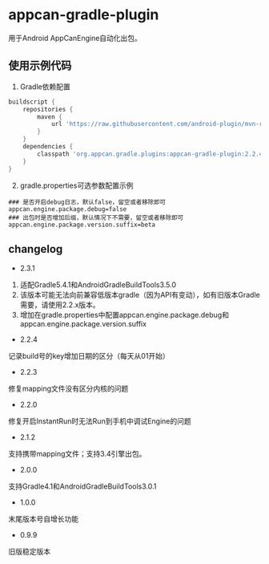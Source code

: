 # appcan-gradle-plugin

用于Android AppCanEngine自动化出包。

## 使用示例代码

1. Gradle依赖配置

```groovy
buildscript {
    repositories {
        maven {
            url 'https://raw.githubusercontent.com/android-plugin/mvn-repo/master/'
        }
    }
    dependencies {
        classpath 'org.appcan.gradle.plugins:appcan-gradle-plugin:2.2.4'
    }
}
```

2. gradle.properties可选参数配置示例

```properties
### 是否开启debug日志，默认false，留空或者移除即可
appcan.engine.package.debug=false
### 出包时是否增加后缀，默认情况下不需要，留空或者移除即可
appcan.engine.package.version.suffix=beta
```

## changelog

- 2.3.1

1. 适配Gradle5.4.1和AndroidGradleBuildTools3.5.0
2. 该版本可能无法向前兼容低版本gradle（因为API有变动），如有旧版本Gradle需要，请使用2.2.x版本。
3. 增加在gradle.properties中配置appcan.engine.package.debug和appcan.engine.package.version.suffix

- 2.2.4 

记录build号的key增加日期的区分（每天从01开始）

- 2.2.3 

修复mapping文件没有区分内核的问题

- 2.2.0 

修复开启InstantRun时无法Run到手机中调试Engine的问题

- 2.1.2 

支持携带mapping文件；支持3.4引擎出包。

- 2.0.0 

支持Gradle4.1和AndroidGradleBuildTools3.0.1

- 1.0.0 

末尾版本号自增长功能

- 0.9.9 

旧版稳定版本
